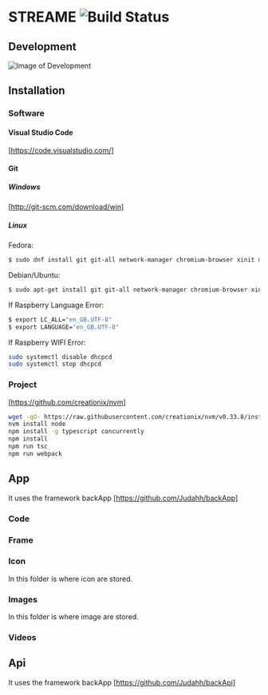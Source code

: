 # STREAME ![Build Status](https://travis-ci.org/Judahh/streame.svg?branch=master)

## Development

![Image of Development](https://github.com/judahh/streame/blob/master/Server.png)

## Installation

### Software

#### Visual Studio Code

[https://code.visualstudio.com/]

#### Git

##### Windows
[http://git-scm.com/download/win]

##### Linux
Fedora:
```sh
$ sudo dnf install git git-all network-manager chromium-browser xinit mongodb ttf-mscorefonts-installer unclutter x11-xserver-utils mesa-vdpau-drivers
```
Debian/Ubuntu:
```sh
$ sudo apt-get install git git-all network-manager chromium-browser xinit mongodb ttf-mscorefonts-installer unclutter x11-xserver-utils  mesa-vdpau-drivers
```
If Raspberry Language Error:
```sh
$ export LC_ALL="en_GB.UTF-8"
$ export LANGUAGE="en_GB.UTF-8"
```
If Raspberry WIFI Error:
```sh
sudo systemctl disable dhcpcd
sudo systemctl stop dhcpcd
```

### Project
[https://github.com/creationix/nvm]
```sh
wget -qO- https://raw.githubusercontent.com/creationix/nvm/v0.33.8/install.sh | bash
nvm install node
npm install -g typescript concurrently
npm install
npm run tsc
npm run webpack
```

## App

It uses the framework backApp [https://github.com/Judahh/backApp]

### Code

### Frame

### Icon

In this folder is where icon are stored.

### Images

In this folder is where image are stored.

### Videos

## Api

It uses the framework backApp [https://github.com/Judahh/backApi]
